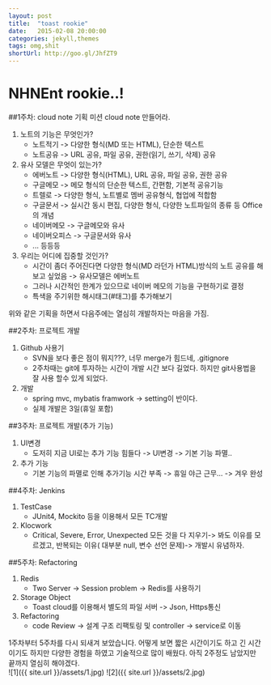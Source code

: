 ```yaml
---
layout: post
title:  "toast rookie"
date:   2015-02-08 20:00:00
categories: jekyll,themes
tags: omg,shit
shortUrl: http://goo.gl/JhfZT9
---
```

# NHNEnt rookie..!

##1주차: cloud note 기획
미션 cloud note 만들어라. 
1. 노트의 기능은 무엇인가?
    -   노트적기 -> 다양한 형식(MD 또는 HTML), 단순한 텍스트
    -	노트공유 -> URL 공유, 파일 공유, 권한(읽기, 쓰기, 삭제) 공유
2. 유사 모델은 무엇이 있는가?
    -   에버노트 -> 다양한 형식(HTML), URL 공유, 파일 공유, 권한 공유
    -   구글메모 -> 메모 형식의 단순한 텍스트, 간편함, 기본적 공유기능
    -   트렐로 -> 다양한 형식, 노트별로 멤버 공유형식, 협업에 적합함
    -   구글문서 -> 실시간 동시 편집, 다양한 형식, 다양한 노트파일의 종류 등 Office의 개념
    -   네이버메모 -> 구글메모와 유사
    -   네이버오피스 -> 구글문서와 유사
    -   ... 등등등
3. 우리는 어디에 집중할 것인가?
    -   시간이 좀더 주어진다면 다양한 형식(MD 라던가 HTML)방식의 노트 공유를 해보고 싶었음 -> 유사모델은 에버노트
    -   그러나 시간적인 한계가 있으므로 네이버 메모의 기능을 구현하기로 결정
    -   특색을 주기위한 해시태그(#태그)를 추가해보기

위와 같은 기획을 하면서 다음주에는 열심히 개발하자는 마음을 가짐.

##2주차: 프로젝트 개발
1. Github 사용기
	-	SVN을 보다 좋은 점이 뭐지???, 너무 merge가 힘드네, .gitignore 
	-	2주차때는 git에 투자하는 시간이 개발 시간 보다 길었다. 하지만 git사용법을 잘 사용 할수 있게 되었다.
2. 개발
	-	spring mvc, mybatis framwork -> setting이 반이다.
	-	실제 개발은 3일(휴일 포함)

##3주차: 프로젝트 개발(추가 기능)
1. UI변경
	-	도저히 지금 UI로는 추가 기능 힘들다 -> UI변경 -> 기본 기능 파멸..
2. 추가 기능
	-	기본 기능의 파멸로 인해 추가기능 시간 부족 -> 휴일 야근 근무... -> 겨우 완성
	
##4주차: Jenkins
1.	TestCase
	-	JUnit4, Mockito 등을 이용해서 모든 TC개발
2.	Klocwork
	-	Critical, Severe, Error, Unexpected 모든 것을 다 지우기-> 봐도 이유를 모르겠고, 반복되는 이유( 대부분 null, 변수 선언 문제)-> 개발시 유념하자.

##5주차: Refactoring
1.	Redis
	-	Two Server -> Session problem -> Redis를 사용하기
2.	Storage Object
	-	Toast cloud를 이용해서 별도의 파일 서버 -> Json, Https통신
3. Refactoring
	-	code Review -> 설계 구조 리팩토링 및 controller -> service로 이동
	
1주차부터 5주차를 다시 되새겨 보았습니다. 어떻게 보면 짧은 시간이기도 하고 긴 시간이기도 하지만 다양한 경험을 하였고 기술적으로 많이 배웠다.
아직 2주정도 남았지만 끝까지 열심히 해야겠다.<br/>
![1]({{ site.url }}/assets/1.jpg)
![2]({{ site.url }}/assets/2.jpg)
